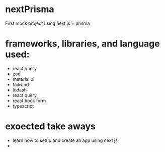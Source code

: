 # nextPrisma
First mock project using next.js + prisma

# frameworks, libraries, and language used:
- react query
- zod
- material ui
- tailwind
- lodash
- react query
- react hook form
- typescript

# exoected take aways
- learn how to setup and create an app using next js
- 
